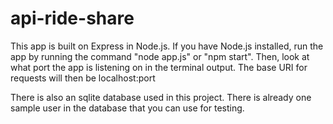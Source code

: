 # api-ride-share

This app is built on Express in Node.js. If you have Node.js installed, run the app by running the command "node app.js" or "npm start".
Then, look at what port the app is listening on in the terminal output. 
The base URI for requests will then be localhost:port

There is also an sqlite database used in this project. There is already one sample user in the database that you can use for testing.
